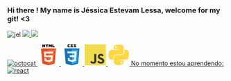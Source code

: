 ### Hi there ! My name is Jéssica Estevam Lessa, welcome for my git! <3

<img src="https://user-images.githubusercontent.com/93428392/224326504-8f72cff3-fd93-4a1c-92fc-2c330ac7260f.png" alt="jel" height="200"/>

  <a href="https://github.com/Jessicalesssa">
  <img width="48%" src="https://github-readme-stats.vercel.app/api?username=Jessicalessa&show_icons=true&theme=onedark&include_all_commits=true&count_private=true"/>
  <img width="40%" src="https://github-readme-stats.vercel.app/api/top-langs/?username=Jessicalessa&layout=compact&langs_count=7&theme=onedark"/>

<p >
<img src="https://user-images.githubusercontent.com/93428392/224031652-282e110f-6191-4f2e-80cc-178a116f187d.png" alt="octocat" width="100" height="100"/>
<img src="https://raw.githubusercontent.com/devicons/devicon/master/icons/html5/html5-original-wordmark.svg" alt="html5" width="50" height="50"/> 
<img src="https://raw.githubusercontent.com/devicons/devicon/master/icons/css3/css3-original-wordmark.svg" alt="css3" width="50" height="50"/> 
<img src="https://raw.githubusercontent.com/devicons/devicon/master/icons/javascript/javascript-original.svg" alt="javascript" width="50" height="50"/> 
<img src="https://raw.githubusercontent.com/devicons/devicon/master/icons/python/python-plain.svg" alt="Python" width="50" height="50" />
No momento estou aprendendo:
<img src="https://icongr.am/devicon/java-original.svg?size=128&color=currentColor" alt="react" width="50" height="50"/>
</p>
